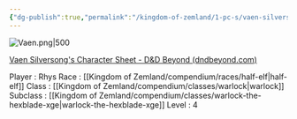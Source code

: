 ```yaml
---
{"dg-publish":true,"permalink":"/kingdom-of-zemland/1-pc-s/vaen-silversong/"}
---
```




![Vaen.png|500](/img/user/Kingdom%20of%20Zemland/z_Attachments/Vaen.png)

[Vaen Silversong's Character Sheet - D&D Beyond (dndbeyond.com)](https://www.dndbeyond.com/characters/117842007)

Player : Rhys
Race : [[Kingdom of Zemland/compendium/races/half-elf\|half-elf]] 
Class : [[Kingdom of Zemland/compendium/classes/warlock\|warlock]] 
Subclass : [[Kingdom of Zemland/compendium/classes/warlock-the-hexblade-xge\|warlock-the-hexblade-xge]]
Level : 4